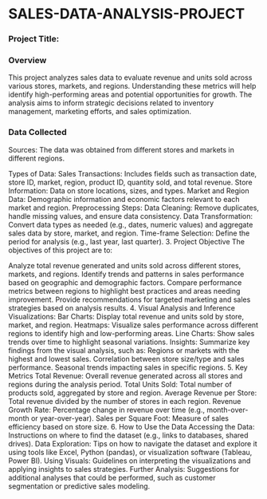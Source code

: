 # SALES-DATA-ANALYSIS-PROJECT

### Project Title: 

### Overview
This project analyzes sales data to evaluate revenue and units sold across various stores, markets, and regions. Understanding these metrics will help identify high-performing areas and potential opportunities for growth. The analysis aims to inform strategic decisions related to inventory management, marketing efforts, and sales optimization.

### Data Collected
Sources: The data was obtained from different stores and markets in different regions.

Types of Data:
Sales Transactions: Includes fields such as transaction date, store ID, market, region, product ID, quantity sold, and total revenue.
Store Information: Data on store locations, sizes, and types.
Market and Region Data: Demographic information and economic factors relevant to each market and region.
Preprocessing Steps:
Data Cleaning: Remove duplicates, handle missing values, and ensure data consistency.
Data Transformation: Convert data types as needed (e.g., dates, numeric values) and aggregate sales data by store, market, and region.
Time-frame Selection: Define the period for analysis (e.g., last year, last quarter).
3. Project Objective
The objectives of this project are to:

Analyze total revenue generated and units sold across different stores, markets, and regions.
Identify trends and patterns in sales performance based on geographic and demographic factors.
Compare performance metrics between regions to highlight best practices and areas needing improvement.
Provide recommendations for targeted marketing and sales strategies based on analysis results.
4. Visual Analysis and Inference
Visualizations:
Bar Charts: Display total revenue and units sold by store, market, and region.
Heatmaps: Visualize sales performance across different regions to identify high and low-performing areas.
Line Charts: Show sales trends over time to highlight seasonal variations.
Insights:
Summarize key findings from the visual analysis, such as:
Regions or markets with the highest and lowest sales.
Correlation between store size/type and sales performance.
Seasonal trends impacting sales in specific regions.
5. Key Metrics
Total Revenue: Overall revenue generated across all stores and regions during the analysis period.
Total Units Sold: Total number of products sold, aggregated by store and region.
Average Revenue per Store: Total revenue divided by the number of stores in each region.
Revenue Growth Rate: Percentage change in revenue over time (e.g., month-over-month or year-over-year).
Sales per Square Foot: Measure of sales efficiency based on store size.
6. How to Use the Data
Accessing the Data: Instructions on where to find the dataset (e.g., links to databases, shared drives).
Data Exploration: Tips on how to navigate the dataset and explore it using tools like Excel, Python (pandas), or visualization software (Tableau, Power BI).
Using Visuals: Guidelines on interpreting the visualizations and applying insights to sales strategies.
Further Analysis: Suggestions for additional analyses that could be performed, such as customer segmentation or predictive sales modeling.
